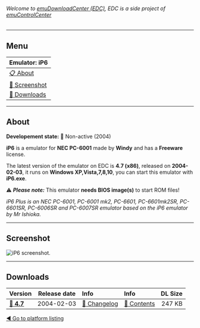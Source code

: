 ###### Welcome to [emuDownloadCenter (EDC)](https://github.com/PhoenixInteractiveNL/emuDownloadCenter/wiki/), EDC is a side project of [emuControlCenter](https://github.com/PhoenixInteractiveNL/emuControlCenter/wiki/)
***
## Menu
| **Emulator: iP6** |
|:---------|
| [:clipboard: About](#about) |
| [:sunrise: Screenshot](#screen) |
| [:floppy_disk: Downloads](#downloads) |
***
## About
**Developement state:** :red_circle: Non-active (2004)

**iP6** is a emulator for **NEC PC-6001** made by **Windy** and has a **Freeware** license.

The latest version of the emulator on EDC is **4.7 (x86)**, released on **2004-02-03**, it runs on **Windows XP,Vista,7,8,10**, you can start this emulator with **iP6.exe**.

:warning: _**Please note:**_ This emulator **needs BIOS image(s)** to start ROM files!

_iP6 Plus is an NEC PC-6001, PC-6001 mk2, PC-6601, PC-6601mk2SR, PC-6601SR, PC-6006SR and PC-6007SR emulator based on the iP6 emulator by Mr Ishioka._
***
## Screenshot
![](https://raw.githubusercontent.com/PhoenixInteractiveNL/emuDownloadCenter/master/hooks/ip6plus/emulator_screen_01.jpg "iP6 screenshot.")
***
## Downloads
| Version  | Release date  | Info       | Info       | DL Size    |
|:---------|:-------------:|:-----------|:-----------|-----------:|
| [:floppy_disk: **4.7**](https://github.com/PhoenixInteractiveNL/edc-repo0007/raw/master/ip6plus/4.7.7z) | 2004-02-03 | [:page_facing_up: Changelog](https://github.com/PhoenixInteractiveNL/edc-repo0007/blob/master/ip6plus/4.7_changelog.txt) | [:mag_right: Contents](https://github.com/PhoenixInteractiveNL/edc-repo0007/blob/master/ip6plus/4.7_contents.txt) | 247 KB |

[:arrow_backward: Go to platform listing](https://github.com/PhoenixInteractiveNL/emuDownloadCenter/wiki/EDC-Platform-List)
